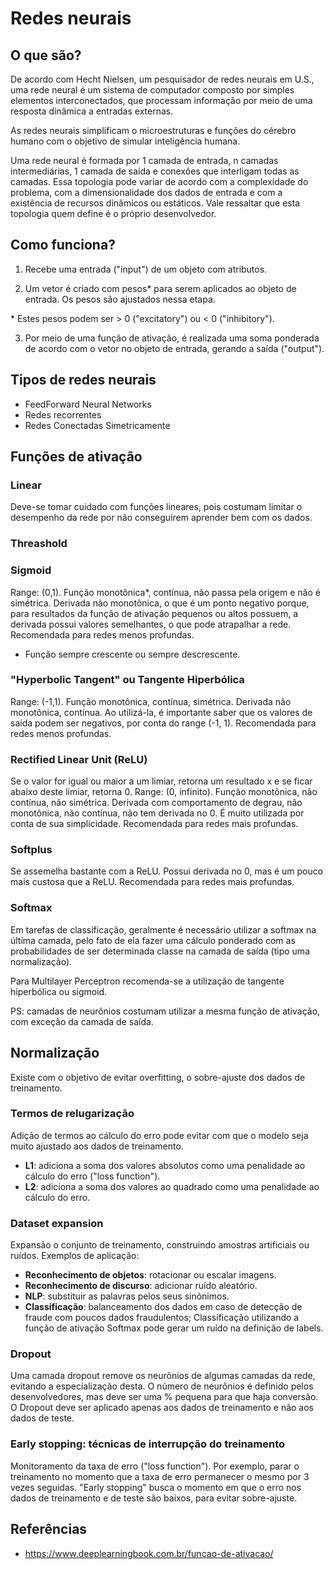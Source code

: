 # Redes neurais

## O que são?

De acordo com Hecht Nielsen, um pesquisador de redes neurais em U.S., uma rede neural é um sistema de computador composto por simples elementos interconectados, que processam informação por meio de uma resposta dinâmica a entradas externas.

As redes neurais simplificam o microestruturas e funções do cérebro humano com o objetivo de simular inteligência humana.

Uma rede neural é formada por 1 camada de entrada, n camadas intermediárias, 1 camada de saída e conexões que interligam todas as camadas. Essa topologia pode variar de acordo com a complexidade do problema, com a dimensionalidade dos dados de entrada e com a existência de recursos dinâmicos ou estáticos. Vale ressaltar que esta topologia quem define é o próprio desenvolvedor.

## Como funciona?

1. Recebe uma entrada ("input") de um objeto com atributos.

2. Um vetor é criado com pesos\* para serem aplicados ao objeto de entrada. Os pesos são ajustados nessa etapa.

\* Estes pesos podem ser > 0 ("excitatory") ou < 0 ("inhibitory").

3. Por meio de uma função de ativação, é realizada uma soma ponderada de acordo com o vetor no objeto de entrada, gerando a saída ("output").

## Tipos de redes neurais

- FeedForward Neural Networks
- Redes recorrentes
- Redes Conectadas Simetricamente

## Funções de ativação

### Linear
Deve-se tomar cuidado com funções lineares, pois costumam limitar o desempenho da rede por não conseguirem aprender bem com os dados.

### Threashold

### Sigmoid
Range: (0,1). Função monotônica*, contínua, não passa pela origem e não é simétrica. Derivada não monotônica, o que é um ponto negativo porque, para resultados da função de ativação pequenos ou altos possuem, a derivada possui valores semelhantes, o que pode atrapalhar a rede. Recomendada para redes menos profundas.

* Função sempre crescente ou sempre descrescente.

### "Hyperbolic Tangent" ou Tangente Hiperbólica
Range: (-1,1). Função monotônica, contínua, simétrica. Derivada não monotônica, contínua. Ao utilizá-la, é importante saber que os valores de saída podem ser negativos, por conta do range (-1, 1). Recomendada para redes menos profundas.

### Rectified Linear Unit (ReLU)
Se o valor for igual ou maior a um limiar, retorna um resultado x e se ficar abaixo deste limiar, retorna 0. Range: (0, infinito). Função monotônica, não contínua, não simétrica. Derivada com comportamento de degrau, não monotônica, não contínua, não tem derivada no 0. É muito utilizada por conta de sua simplicidade. Recomendada para redes mais profundas.

### Softplus
Se assemelha bastante com a ReLU. Possui derivada no 0, mas é um pouco mais custosa que a ReLU. Recomendada para redes mais profundas.

### Softmax
Em tarefas de classificação, geralmente é necessário utilizar a softmax na última camada, pelo fato de ela fazer uma cálculo ponderado com as probabilidades de ser determinada classe na camada de saída (tipo uma normalização).

Para Multilayer Perceptron recomenda-se a utilização de tangente hiperbólica ou sigmoid.

PS: camadas de neurônios costumam utilizar a mesma função de ativação, com exceção da camada de saída.

## Normalização
Existe com o objetivo de evitar overfitting, o sobre-ajuste dos dados de treinamento.

### Termos de relugarização
Adição de termos ao cálculo do erro pode evitar com que o modelo seja muito ajustado aos dados de treinamento.

- **L1**: adiciona a soma dos valores absolutos como uma penalidade ao cálculo do erro ("loss function").
- **L2**: adiciona a soma dos valores ao quadrado como uma penalidade ao cálculo do erro.

### Dataset expansion
Expansão o conjunto de treinamento, construindo amostras artificiais ou ruídos. 
Exemplos de aplicação:
- **Reconhecimento de objetos**: rotacionar ou escalar imagens.
- **Reconhecimento de discurso**: adicionar ruído aleatório.
- **NLP**: substituir as palavras pelos seus sinônimos.
- **Classificação**: balanceamento dos dados em caso de detecção de fraude com poucos dados fraudulentos; Classificação utilizando a função de ativação Softmax pode gerar um ruído na definição de labels.

### Dropout
Uma camada dropout remove os neurônios de algumas camadas da rede, evitando a especialização desta. O número de neurônios é definido pelos desenvolvedores, mas deve ser uma % pequena para que haja conversão. O Dropout deve ser aplicado apenas aos dados de treinamento e não aos dados de teste.

### Early stopping: técnicas de interrupção do treinamento
Monitoramento da taxa de erro ("loss function"). Por exemplo, parar o treinamento no momento que a taxa de erro permanecer o mesmo por 3 vezes seguidas. "Early stopping" busca o momento em que o erro nos dados de treinamento e de teste são baixos, para evitar sobre-ajuste.

## Referências

- https://www.deeplearningbook.com.br/funcao-de-ativacao/

